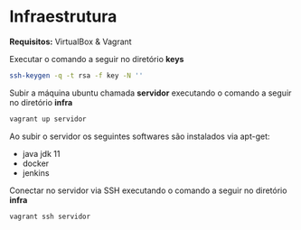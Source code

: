 # Infraestrutura

**Requisitos:** VirtualBox & Vagrant


Executar o comando a seguir no diretório **keys** 

```bash
ssh-keygen -q -t rsa -f key -N ''
```

Subir a máquina ubuntu chamada **servidor** executando o comando a seguir no diretório **infra**
```bash
vagrant up servidor
```

Ao subir o servidor os seguintes softwares são instalados via apt-get:
- java jdk 11
- docker
- jenkins

Conectar no servidor via SSH executando o comando a seguir no diretório **infra**
```bash
vagrant ssh servidor
```
